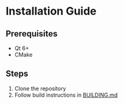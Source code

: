 # Installation Guide

## Prerequisites
- Qt 6+
- CMake

## Steps
1. Clone the repository
2. Follow build instructions in [BUILDING.md](BUILDING.md)
